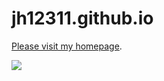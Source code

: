 # jh12311.github.io

[Please visit my homepage](https://jh12311.github.io/).

![](/assets/image/p1.jpg)

